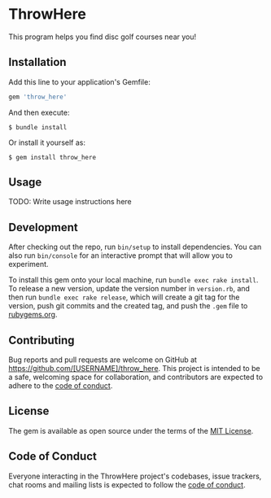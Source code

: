 # ThrowHere

This program helps you find disc golf courses near you!

## Installation

Add this line to your application's Gemfile:

```ruby
gem 'throw_here'
```

And then execute:

    $ bundle install

Or install it yourself as:

    $ gem install throw_here

## Usage

TODO: Write usage instructions here

## Development

After checking out the repo, run `bin/setup` to install dependencies. You can also run `bin/console` for an interactive prompt that will allow you to experiment.

To install this gem onto your local machine, run `bundle exec rake install`. To release a new version, update the version number in `version.rb`, and then run `bundle exec rake release`, which will create a git tag for the version, push git commits and the created tag, and push the `.gem` file to [rubygems.org](https://rubygems.org).

## Contributing

Bug reports and pull requests are welcome on GitHub at https://github.com/[USERNAME]/throw_here. This project is intended to be a safe, welcoming space for collaboration, and contributors are expected to adhere to the [code of conduct](https://github.com/[USERNAME]/throw_here/blob/master/CODE_OF_CONDUCT.md).

## License

The gem is available as open source under the terms of the [MIT License](https://opensource.org/licenses/MIT).

## Code of Conduct

Everyone interacting in the ThrowHere project's codebases, issue trackers, chat rooms and mailing lists is expected to follow the [code of conduct](https://github.com/[USERNAME]/throw_here/blob/master/CODE_OF_CONDUCT.md).
